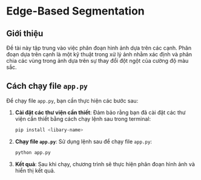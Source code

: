 # Edge-Based Segmentation

## Giới thiệu
Đề tài này tập trung vào việc phân đoạn hình ảnh dựa trên các cạnh. Phân đoạn dựa trên cạnh là một kỹ thuật trong xử lý ảnh nhằm xác định và phân chia các vùng trong ảnh dựa trên sự thay đổi đột ngột của cường độ màu sắc.

## Cách chạy file `app.py`
Để chạy file `app.py`, bạn cần thực hiện các bước sau:

1. **Cài đặt các thư viện cần thiết**:
    Đảm bảo rằng bạn đã cài đặt các thư viện cần thiết bằng cách chạy lệnh sau trong terminal:
    ```bash
    pip install <libary-name>
    ```

2. **Chạy file `app.py`**:
    Sử dụng lệnh sau để chạy file `app.py`:
    ```bash
    python app.py
    ```

3. **Kết quả**:
    Sau khi chạy, chương trình sẽ thực hiện phân đoạn hình ảnh và hiển thị kết quả.


